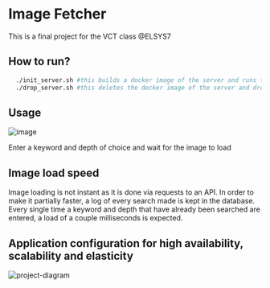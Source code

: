 # Image Fetcher
This is a final project for the VCT class @ELSYS7

## How to run?

```bash
  ./init_server.sh #this builds a docker image of the server and runs the kubernetes configuration
  ./drop_server.sh #this deletes the docker image of the server and drops the kubernetes configuration
```

## Usage 
 
![image](https://github.com/emildoychinov/VCT-final_project-ELSYS-23/assets/65024936/ab01609f-99cb-476c-a54b-685aabcab81b)

Enter a keyword and depth of choice and wait for the image to load

## Image load speed
Image loading is not instant as it is done via requests to an API. In order to make it partially faster, a log of every search made is kept in the database. 
Every single time a keyword and depth that have already been searched are entered, a load of a couple milliseconds is expected.

## Application configuration for high availability, scalability and elasticity

![project-diagram](https://github.com/emildoychinov/VCT-final_project-ELSYS-23/assets/65024936/bcf4c854-0cbd-4b2f-b203-4c88d0d9cb4f)
